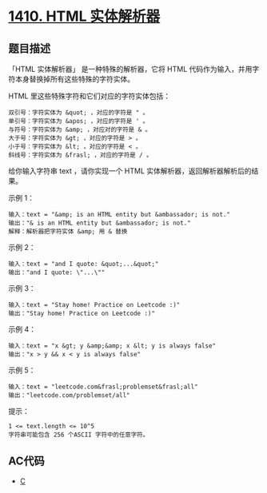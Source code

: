 # [1410. HTML 实体解析器](https://leetcode-cn.com/problems/html-entity-parser)

## 题目描述

「HTML 实体解析器」 是一种特殊的解析器，它将 HTML 代码作为输入，并用字符本身替换掉所有这些特殊的字符实体。

HTML 里这些特殊字符和它们对应的字符实体包括：

    双引号：字符实体为 &quot; ，对应的字符是 " 。
    单引号：字符实体为 &apos; ，对应的字符是 ' 。
    与符号：字符实体为 &amp; ，对应对的字符是 & 。
    大于号：字符实体为 &gt; ，对应的字符是 > 。
    小于号：字符实体为 &lt; ，对应的字符是 < 。
    斜线号：字符实体为 &frasl; ，对应的字符是 / 。

给你输入字符串 text ，请你实现一个 HTML 实体解析器，返回解析器解析后的结果。

 

示例 1：

    输入：text = "&amp; is an HTML entity but &ambassador; is not."
    输出："& is an HTML entity but &ambassador; is not."
    解释：解析器把字符实体 &amp; 用 & 替换

示例 2：

    输入：text = "and I quote: &quot;...&quot;"
    输出："and I quote: \"...\""

示例 3：

    输入：text = "Stay home! Practice on Leetcode :)"
    输出："Stay home! Practice on Leetcode :)"

示例 4：

    输入：text = "x &gt; y &amp;&amp; x &lt; y is always false"
    输出："x > y && x < y is always false"

示例 5：

    输入：text = "leetcode.com&frasl;problemset&frasl;all"
    输出："leetcode.com/problemset/all"

 

提示：

    1 <= text.length <= 10^5
    字符串可能包含 256 个ASCII 字符中的任意字符。

## AC代码

- [C](1410.c)